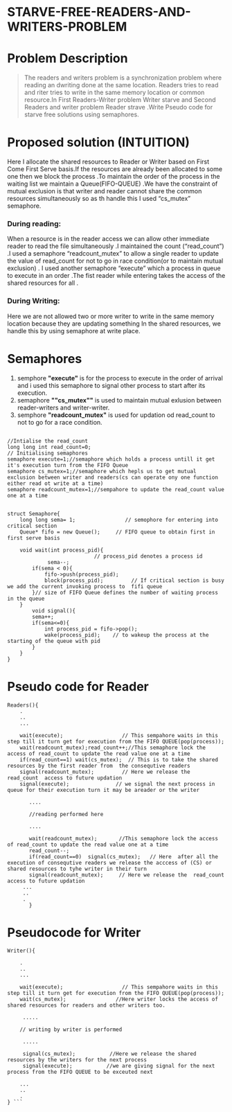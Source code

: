# STARVE-FREE-READERS-AND-WRITERS-PROBLEM
# Problem Description
>The readers and writers problem is a  synchronization problem where reading an dwriting done at the same location. Readers tries to read and riter tries to write in the same memory location or common resource.In First Readers-Writer problem Writer starve and Second Readers and writer problem Reader strave .Write Pseudo code for starve free  solutions using semaphores.
# Proposed solution (INTUITION)
Here I allocate the shared resources to Reader or Writer based on First Come First Serve basis.If the resources are already been allocated to some one then we block the process .To maintain the order of the process in the waiting list we maintain a Queue(FIFO-QUEUE) .We have the constraint of mutual exclusion is that writer and reader cannot share the common resources simultaneously so as th handle this I used “cs_mutex” semaphore.
### **During reading:**
When a resource is in the reader access we can allow other immediate reader to read the file simultaneously .I maintained the count (“read_count”) .I used a semaphore “readcount_mutex” to allow a single reader to update the value of read_count for not to go in race condition(or to maintain mutual exclusion) . 
I used another semaphore “execute”  which a process in queue to execute in an order .The fist reader while entering takes the access of the shared resources for all . 
### **During Writing:**
Here we are not allowed two or more writer to write in the same memory location because they are updating something In the shared resources, we handle this by using semaphore at write place.

# Semaphores
1. semphore **"execute"** is for the process to execute in the order of arrival and i used this semaphore to signal other process to start after its execution.
2. semaphore  **""cs_mutex""** is used to maintain mutual exlusion between reader-writers and writer-writer.
3. semphore **"readcount_mutex"** is used for updation od read_count to not to go for a race condition.
```

//Intialise the read_count
long long int read_count=0;
// Initialising semaphores
semaphore execute=1;//semaphore which holds a process untill it get it's execution turn from the FIFO Queue
semaphore cs_mutex=1;//semaphore which hepls us to get mutual exclusion between writer and readers(cs can operate ony one function either read ot write at a time)
semaphore readcount_mutex=1;//sempahore to update the read_count value one at a time


struct Semaphore{
    long long sema= 1;                // semophore for entering into critical section
    Queue* fifo = new Queue();     // FIFO queue to obtain first in first serve basis

    void wait(int process_pid){
                            // process_pid denotes a process id
             sema--;
        if(sema < 0){
            fifo->push(process_pid);
            block(process_pid);         // If critical section is busy we add the current invoking process to  fifi queue  
        }// size of FIFO Queue defines the number of waiting process in the queue
    }
        void signal(){
        sema++;
        if(sema<=0){
            int process_pid = fifo->pop();
            wake(process_pid);    // to wakeup the process at the starting of the queue with pid
        }
    }
}
``` 

# Pseudo code for Reader 
```
Readers(){
    .
    ..
    ...
    
    wait(execute);                   // This sempahore waits in this step till it turn get for execution from the FIFO QUEUE(pop(process));
    wait(readcount_mutex);read_count++;//This semaphore lock the access of read_count to update the read value one at a time 
    if(read_count==1) wait(cs_mutex);  // This is to take the shared resources by the first reader from  the consequtive readers 
    signal(readcount_mutex);         // Here we release the  read_count  access to future updation
    signal(execute);               // we signal the next process in queue for their execution turn it may be areader or the writer
    
       ....
       
       //reading performed here
       
       ....
       
       wait(readcount_mutex);       //This semaphore lock the access of read_count to update the read value one at a time 
       read_count--;
       if(read_count==0)  signal(cs_mutex);   // Here  after all the execution of consequtive readers we release the acccess of (CS) or shared resources to tyhe writer in their turn 
       signal(readcount_mutex);     // Here we release the  read_count  access to future updation
     ...
     ..
     .
       } 
  ```     
# Pseudocode for Writer
```
Writer(){
    
    .
    ..
    ...
       
    wait(execute);                   // This sempahore waits in this step till it turn get for execution from the FIFO QUEUE(pop(process));
    wait(cs_mutex);                //Here writer locks the access of shared resources for readers and other writers too. 
     
     .....
     
    // writing by writer is performed
     
     .....
     
     signal(cs_mutex);           //Here we release the shared resources by the writers for the next process
     signal(execute);           //we are giving signal for the next process from the FIFO QUEUE to be exceuted next
    
    ...
    ..
    .
} ```
